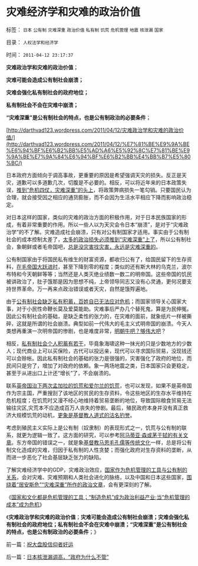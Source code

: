 # 灾难经济学和灾难的政治价值

标签： `日本` `公有制` `灾难深重` `政治价值` `私有制` `饥荒` `危机管理` `地震` `核泄漏` `国家` 

目录： `人权法学和经济学`

时间： `2011-04-12 23:17:37`

**灾难政治学和灾难的政治价值**；

**灾难可能会造成公有制社会崩溃；**

**灾难会强化私有制社会的政府地位；**

**私有制社会不会在灾难中崩溃；**

**“灾难深重”是公有制社会的特点，也是公有制政治的必要条件**；

[http://darthvad123.wordpress.com/2011/04/12/灾难政治学和灾难的政治价值/](http://darthvad123.wordpress.com/2011/04/12/%E7%81%BE%E9%9A%BE%E6%94%BF%E6%B2%BB%E5%AD%A6%E5%92%8C%E7%81%BE%E9%9A%BE%E7%9A%84%E6%94%BF%E6%B2%BB%E4%BB%B7%E5%80%BC/)

日本政府方面倾向于调高事故，更重要的原因是希望强调天灾的损失。反正是天灾，道歉可以多道歉几次，切腹是不必要的。相反，可以将近年来的日本政策失误，[推到“危机四仗，灾难深重”的头上](../../../2010/4/14/宗教总是社会意义的，迷信是个人意义的.md)，将政策弊病损失一笔勾销。只要国民认为合理，就会接受因之相应的通货膨胀，而不会因为生活水平相应下降而影响政治稳定。

对日本这样的国家，类似的灾难的政治方面的积极作用，对于日本民族国家的形成，有着非常重要的作用。所以一些人以为天灾会令日本“崩溃”，是对于“灾难政治学”的不了解。灾难造成社会崩溃，只有对公有制国家才适用。事实由于公有制社会的成本控制太差了，[太多的政治损失必须推到“灾难深重”上了](../../../2010/12/16/“灾难深重”意味着社会腐朽.md)，所以公有制社会，象朝鲜或者毛帝国吧，[总是没灾害找灾害，永远是灾难深重的](../../../2010/4/12/Imhotep的地位意味着古埃及政治格局的转变.md)。

公有制国家由于将国民私有维生的财富资源，都收归公有了，给国民留下的生存资料，[在毛帝国大跃进时](../../../2008/12/29/所谓的自力更生大错特错.md)，甚至下降到零的程度；类似的还有斯大林的乌克兰，波尔布特和今天朝鲜等等；当然还是人类灭绝业绩数一数二的明帝国。这些帝国的饥民被讲政治了，肚子饿那是因为思想不纯，上帝领导同志又没有心灵通，更何况要支持世界革命。万一再来点政治错误或者天灾，自然是饿殍遍地。

由于[公有制社会缺乏私有积蓄，百姓自已无法应对危机](../../../2010/9/5/为贫富差距呼唤公有制均贫富.md)；而国家领导关心国家大事，对于小民性命鞭长莫及爱莫能助。灾难事后严办几个替死鬼，算是为民伸冤。因此公有制社会的基础，是缺乏柔性的张力的，在灾难的面前，就象纸片一样被撕碎，这就是所谓的社会崩溃。典型如前一代伟大的毛主义式明帝国的崩溃。今天人类想再重演一次明帝国的惨剧，也是难度非常，[明朝牛吧？够伟大吧](../../../2008/11/3/亡于内需不振！今天仍是明朝吗？.md)？

相反，[私有制社会个人积蓄有若干](../../../2010/4/23/公有制落后因私人消费被取缔.md)，毕竟象海啸这种一抹光的只是少数地方的少数人；现代商业上可以买保险，古代可以投远亲，现代可以寻求国际贸易，没现钱还可以会赊帐。因此私有制社会的基础的张力是很强的，灾害强化了政府的地位，而民间只是穷了，增加了对政府的依赖。象一两场地震之类，日本国家只会更稳定，甚至于从进出口上计还“增长”了，不会崩溃的。

联系[英帝国治下两次孟加拉的饥荒和爱尔兰的饥荒](../../../2011/4/2/爱尔兰大饥荒时侯的英国宗教歧视.md)，也可以发现，如果不是英帝国作为宗主国，严重搜刮了该地区的贫民的生存资料，令这些地区的生存水平维持在危机程度；在饥荒时又漫不经心地维持着贸易垄断的地位，导致国际粮食贸易无法输往灾区,灾荒本不应造成百万人丧失的惨剧。最后，殖民政府本身并没有真正救济大规模饥荒的动机，[更象是基督教人道式的沽名钓誉](../../../2011/2/1/人道主义如何构筑君权神授？.md)。

考虑到殖民主义实际上是公有制（奴隶制）的表现形式之一，饥荒与公有制的联系，就更为逻辑一致了。这方面的研究，可以参考[阿马蒂亚·森或茅于轼的有关文章](../../../2009/8/2/英属孟加拉两次大饥荒和经济学家的良心.md)。东方帝国的错误之一，就是象[基督教马恩毛孔儒等传统文化](../../../2010/5/10/个体价值观，是保存中华文化的唯一出路.md)一样，总是将公有制文化造成的灾难，归因于私有制的人性贪婪；而强化政府对生存资料的垄断，从而进一步恶化了社会基层缺乏张力的缺陷。

了解灾难经济学中的GDP，灾难政治效应，[国家作为危机管理的工具与公有制的关系](../../../2010/1/21/国家是危机管理的工具.md)，会对灾难、灾难预期和人类社会进化的脉络，以及中国和日本这些国家，[围绕着“居安斯危”“灾难深重”所作的政治文章](../../../2011/1/8/当“居安思危”成为陋习.md)，会有更深刻的了解。

《[国家和文化都是危机管理的工具；“制造危机”成为政治利益产业;当“危机管理的成本”成为危机](../../../2011/1/8/当“居安思危”成为陋习.md)》

《**灾难政治学和灾难的政治价值**；**灾难可能会造成公有制社会崩溃；灾难会强化私有制社会的政府地位；私有制社会不会在灾难中崩溃；“灾难深重”是公有制社会的特点，也是公有制政治的必要条件**；》



前一篇：[祝大盘股信仰者好运](../../../2011/4/12/祝大盘股信仰者好运.md)

后一篇：[日本核泄漏调高，“政府为什么不管”](../../../2011/4/12/日本核泄漏调高，“政府为什么不管”.md)